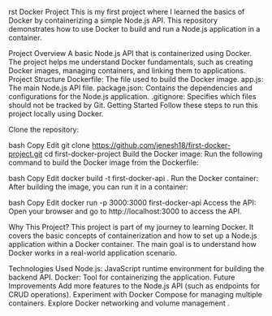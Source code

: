 rst Docker Project
This is my first project where I learned the basics of Docker by containerizing a simple Node.js API. This repository demonstrates how to use Docker to build and run a Node.js application in a container.

Project Overview
A basic Node.js API that is containerized using Docker.
The project helps me understand Docker fundamentals, such as creating Docker images, managing containers, and linking them to applications.
Project Structure
Dockerfile: The file used to build the Docker image.
app.js: The main Node.js API file.
package.json: Contains the dependencies and configurations for the Node.js application.
.gitignore: Specifies which files should not be tracked by Git.
Getting Started
Follow these steps to run this project locally using Docker.

Clone the repository:

bash
Copy
Edit
git clone https://github.com/jenesh18/first-docker-project.git
cd first-docker-project
Build the Docker image: Run the following command to build the Docker image from the Dockerfile:

bash
Copy
Edit
docker build -t first-docker-api .
Run the Docker container: After building the image, you can run it in a container:

bash
Copy
Edit
docker run -p 3000:3000 first-docker-api
Access the API: Open your browser and go to http://localhost:3000 to access the API.

Why This Project?
This project is part of my journey to learning Docker. It covers the basic concepts of containerization and how to set up a Node.js application within a Docker container. The main goal is to understand how Docker works in a real-world application scenario.

Technologies Used
Node.js: JavaScript runtime environment for building the backend API.
Docker: Tool for containerizing the application.
Future Improvements
Add more features to the Node.js API (such as endpoints for CRUD operations).
Experiment with Docker Compose for managing multiple containers.
Explore Docker networking and volume management .
